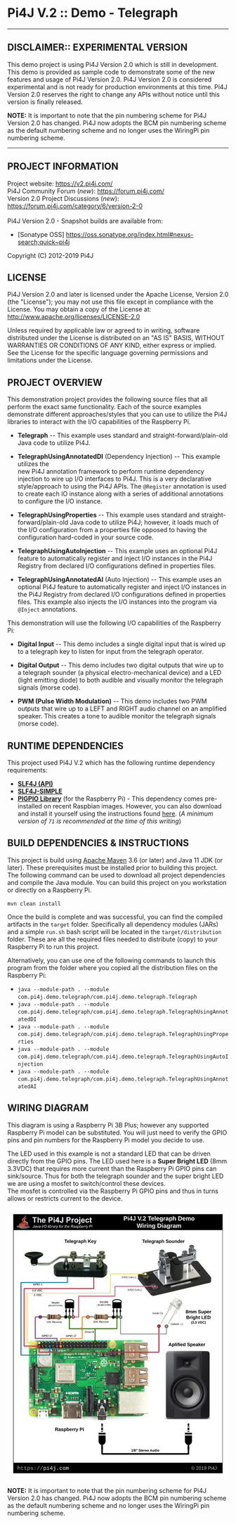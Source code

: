 
 Pi4J V.2 :: Demo - Telegraph
==========================================================================

---

## DISCLAIMER:: EXPERIMENTAL VERSION

  This demo project is using Pi4J Version 2.0 which is still in development. This demo is provided as sample
  code to demonstrate some of the new features and usage of Pi4J Version 2.0.  Pi4J Version 2.0 is considered 
  experimental and is not ready for production environments at this time.  Pi4J Version 2.0 reserves the 
  right to change any APIs without notice until this version is finally released.
  
  **NOTE:** It is important to note that the pin numbering scheme for Pi4J Version 2.0 has changed.
  Pi4J now adopts the BCM pin numbering scheme as the default numbering scheme and no longer uses
  the WiringPi pin numbering scheme.  

---

## PROJECT INFORMATION

  Project website: https://v2.pi4j.com/ <br />
  Pi4J Community Forum (*new*): https://forum.pi4j.com/ <br />
  Version 2.0 Project Discussions (*new*): https://forum.pi4j.com/category/6/version-2-0 <br />
  <br />
  Pi4J Version 2.0 - Snapshot builds are available from:
   *  [Sonatype OSS] https://oss.sonatype.org/index.html#nexus-search;quick~pi4j

  Copyright (C) 2012-2019 Pi4J

## LICENSE

  Pi4J Version 2.0 and later is licensed under the Apache License,
  Version 2.0 (the "License"); you may not use this file except in
  compliance with the License.  You may obtain a copy of the License at:
      http://www.apache.org/licenses/LICENSE-2.0

  Unless required by applicable law or agreed to in writing, software
  distributed under the License is distributed on an "AS IS" BASIS,
  WITHOUT WARRANTIES OR CONDITIONS OF ANY KIND, either express or implied.
  See the License for the specific language governing permissions and
  limitations under the License.


## PROJECT OVERVIEW

  This demonstration project provides the following source files that all perform
  the exact same functionality.  Each of the source examples demonstrate
  different approaches/styles that you can use to utilize the Pi4J libraries
  to interact with the I/O capabilities of the Raspberry Pi.

  * **Telegraph** -- This example uses standard and straight-forward/plain-old 
  Java code to utilize Pi4J.

  * **TelegraphUsingAnnotatedDI** (Dependency Injection) -- This example utilizes the  
  new Pi4J annotation framework to perform runtime dependency injection to wire up I/O
  interfaces to Pi4J.  This is a very declarative style/approach to using the Pi4J
  APIs.  The `@Register` annotation is used to create each IO instance along with
  a series of additional annotations to configure the I/O instance. 

  * **TelegraphUsingProperties** -- This example uses standard and 
  straight-forward/plain-old Java code to utilize Pi4J; however, it loads
  much of the I/O configuration from a properties file opposed to having the
  configuration hard-coded in your source code.

  * **TelegraphUsingAutoInjection** -- This example uses an optional Pi4J feature to
  automatically register and inject I/O instances in the Pi4J Registry from
  declared I/O configurations defined in properties files.

  * **TelegraphUsingAnnotatedAI** (Auto Injection) -- This example uses an optional 
  Pi4J feature to automatically register and inject I/O instances in the Pi4J Registry
  from declared I/O configurations defined in properties files.  This example also
  injects the I/O instances into the program via `@Inject` annotations.

  This demonstration will use the following I/O capabilities of the Raspberry Pi:
  
  * **Digital Input**  -- This demo includes a single digital input that is wired
  up to a telegraph key to listen for input from the telegraph operator.
     
  * **Digital Output**  -- This demo includes two digital outputs that wire up to 
  a telegraph sounder (a physical electro-mechanical device) and a LED (light 
  emitting diode) to both audible and visually monitor the telegraph signals (morse
  code). 

  * **PWM (Pulse Width Modulation)** -- This demo includes two PWM outputs that
  wire up to a LEFT and RIGHT audio channel on an amplified speaker.  This creates 
  a tone to audible monitor the telegraph signals (morse code). 

## RUNTIME DEPENDENCIES

  This project used Pi4J V.2 which has the following runtime dependency requirements:
  - [**SLF4J (API)**](https://www.slf4j.org/)
  - [**SLF4J-SIMPLE**](https://www.slf4j.org/)
  - [**PIGPIO Library**](http://abyz.me.uk/rpi/pigpio) (for the Raspberry Pi) - This 
    dependency comes pre-installed on recent Raspbian images.  However, you can also 
    download and install it yourself using the instructions found 
    [here](http://abyz.me.uk/rpi/pigpio/download.html).  (*A minimum version of `71` 
    is recommended at the time of this writing*)

## BUILD DEPENDENCIES & INSTRUCTIONS

  This project is build using [Apache Maven](https://maven.apache.org/) 3.6 
  (or later) and Java 11 JDK (or later).  These prerequisites must be installed 
  prior to building this project.  The following command can be used to download 
  all project dependencies and compile the Java module.  You can build this 
  project on you workstation or directly on a Raspberry Pi.  
 
  ```text
  mvn clean install
  ```
  Once the build is complete and was successful, you can find the compiled 
  artifacts in the `target` folder.  Specifically all dependency modules (JARs)
  and a simple `run.sh` bash script will be located in the `target/distribution` 
  folder.  These are all the required files needed to distribute (copy) to your
  Raspberry Pi to run this project.  
  
  Alternatively, you can use one of the following commands to launch this program 
  from the folder where you copied all the distribution files on the Raspberry Pi:
  
  - `java --module-path . --module com.pi4j.demo.telegraph/com.pi4j.demo.telegraph.Telegraph`
  - `java --module-path . --module com.pi4j.demo.telegraph/com.pi4j.demo.telegraph.TelegraphUsingAnnotatedDI`
  - `java --module-path . --module com.pi4j.demo.telegraph/com.pi4j.demo.telegraph.TelegraphUsingProperties`
  - `java --module-path . --module com.pi4j.demo.telegraph/com.pi4j.demo.telegraph.TelegraphUsingAutoInjection`
  - `java --module-path . --module com.pi4j.demo.telegraph/com.pi4j.demo.telegraph.TelegraphUsingAnnotatedAI`

## WIRING DIAGRAM

  This diagram is using a Raspberry Pi 3B Plus; however any supported Raspberry Pi 
  model can be substituted.  You will just need to verify the GPIO pins and pin numbers 
  for the Raspberry Pi model you decide to use.  
  
  The LED used in this example is not a standard LED that can be driven directly from 
  the GPIO pins.  The LED used here is a **Super Bright LED** (8mm 3.3VDC) that requires 
  more current than the Raspberry Pi GPIO pins can sink/source.  Thus for both the telegraph 
  sounder and the super bright LED we are using a mosfet to switch/control these devices.  
  The mosfet is controlled via the Raspberry Pi GPIO pins and thus in turns allows or 
  restricts current to the device. 

  ![wiring-diagram](assets/wiring-diagram.png)

  **NOTE:** It is important to note that the pin numbering scheme for Pi4J Version 2.0 has changed.
  Pi4J now adopts the BCM pin numbering scheme as the default numbering scheme and no longer uses
  the WiringPi pin numbering scheme.  

